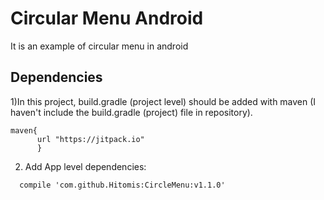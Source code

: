# Circular Menu Android
It is an example of circular menu in android

## Dependencies

1)In this project, build.gradle (project level) should be added with maven
(I haven't include the build.gradle (project) file in repository).

```
maven{
      url "https://jitpack.io"
      }
```

2) Add App level dependencies:

```
  compile 'com.github.Hitomis:CircleMenu:v1.1.0'
```
